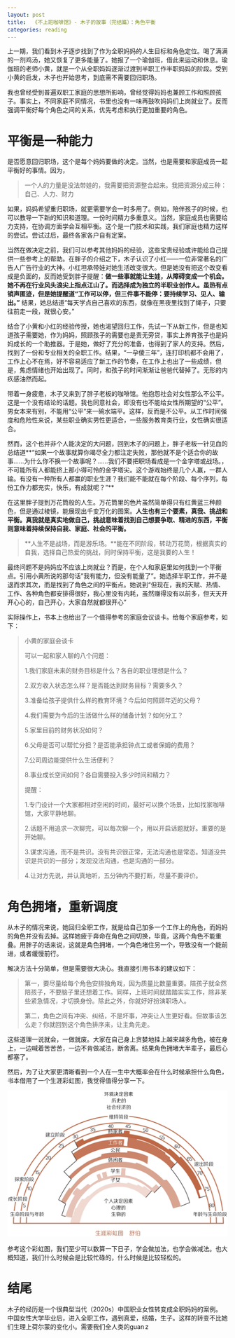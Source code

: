 ```yaml
---
layout: post
title:  《不上班咖啡馆》- 木子的故事（完结篇）：角色平衡
categories: reading
---
```


上一期，我们看到木子逐步找到了作为全职妈妈的人生目标和角色定位。喝了满满的一剂鸡汤，她又恢复了更多能量了。她报了一个瑜伽班，借此来运动和休息。瑜伽班的老师小黄，就是一个从全职妈妈逐渐过渡到半职工作半职妈妈的阶段。受到小黄的启发，木子也开始思考，到底需不需要回归职场。

我也曾经受到普遍双职工家庭的思想所影响，曾经觉得妈妈也兼顾工作和照顾孩子。事实上，不同家庭不同情况，书里也没有一味再鼓吹妈妈们上岗就业了。反而强调平衡好每个角色之间的关系，优先考虑和执行更加重要的角色。

# 平衡是一种能力

是否愿意回归职场，这个是每个妈妈要做的决定。当然，也是需要和家庭成员一起平衡好的事情。因为，

> 一个人的力量是没法带娃的，我需要把资源整合起来。我把资源分成三种：自己、人力、财力

如果，妈妈希望重归职场，就更需要学会一时多用了。例如，陪伴孩子的时候，也可以教导一下新的知识和道理。一份时间精力多重意义。当然，家庭成员也需要给力支持，在协调方面学会互相平衡。这个是一门技术和实践，我们家庭也精力这样的尝试。尝试过后，最终各家各户自有定案。

当然在做决定之前，我们可以参考其他妈妈的经验，这些宝贵经验或许能给自己提供一些参考上的帮助。在胖子的介绍之下，木子认识了小红——一位非常著名的广告人广告行业的大神。小红坦承带娃对她生活改变很大。但是她没有把这个改变看成是负面的，反而她受到胖子提醒：**做一些事就能让生娃，从障碍变成一个机会。**她不再在行业风头浪尖上指点江山了。而选择成为独立的半职业创作人。虽热有点销声匿迹，但是她提醒道**“工作可以停，但三件事不能停：要持续学习、见人、输出。”** 结果，她总结道“每天学点自己喜欢的东西，就像在黑夜里找到了绳子，只要往前走一段，就很心安。”

结合了小黄和小红的经验传授，她也渴望回归工作，先试一下从新工作，但是也知道孩子需要她，作为妈妈，照顾孩子的需要也是责无旁贷，事实上养育孩子也是妈妈成长的一个助推器。于是她，做好了充分的准备，也得到了家人的支持。然后，找到了一份和专业相关的全职工作。结果，“一孕傻三年”，连打印机都不会用了，工作上心不在焉，好不容易适应了新工作的节奏，在工作上也出了一些成绩，但是，焦虑情绪也开始出现了。同时，和孩子的时间渐渐让爸爸代替掉了。无形的内疚感油然而起。

带着一身疲惫，木子又来到了胖子老板的咖啡馆。他抱怨社会对女性那么不公平。这是一个没有结论的话题。我也同意社会，即没有也不能给女性所期望的“公平”。男女本来有别，不能用“公平”来一碗水端平。这样，反而是不公平。从工作时间强度和危险性来说，某些职业确实男性更适合，一些服务教育类行业，女性确实很适合。

然而，这个也并非个人能决定的大问题，回到木子的问题上，胖子老板一针见血的总结道**“如果一个故事就算你竭尽全力都注定失败，那他就不是个适合你的故事……为什么你不换一个故事呢？……我们不要把职场看成是一个金字塔或战场。，不可能所有人都能挤上那小得可怜的金字塔尖。这个游戏始终是几个人赢，一群人输。有没有一种所有人都赢的职业生涯？我们能不能就在每个阶段、每个序列，每份工作力都充实，快乐，有成就呢？”**  

在这里胖子提到万花筒般的人生。万花筒里的色片虽然简单得只有红黄蓝三种颜色，但是通过棱镜，能展现出千变万化的图案。**人生也有三个要素，真我、挑战和平衡。真我就是真实地做自己，挑战意味着找到自己想要争取、精进的东西，平衡则意味着持续保持自我、家庭、社会的平衡。** 

> **人生不是战场，而是游乐场。**能在不同阶段，转动万花筒，根据真实的自我，选择自己热爱的挑战，同时保持平衡，这是我要的人生！


最终问题不是妈妈应不应该上岗就业？而是，在个人和家庭里如何找到一个平衡点。引用小黄所说的那句话”我有能力，但没有能量了”。她选择半职工作，并不是退而求其次，而是找到了角色之间的平衡点。她说到“但现在，我的天赋、热情、工作、各种角色都安排得很好，我心里没有内耗，虽然赚得没有以前多，但天天开开心心的，自己开心，大家自然就都很开心”


实际操作上，书本上也给出了一个值得参考的家庭会议谈卡。给每个家庭参考，如下：
> 
> 小黄的家庭会谈卡
> 
> 可以一起和家人聊的八个问题：
> 
> 1.我们家庭未来的财务目标是什么？各自的职业理想是什么？
> 
> 2.双方收入状态怎么样？是否能达到财务目标？需要多久？
> 
> 3.准备给孩子提供什么样的教育环境？今后如何照顾年迈的父母？
> 
> 4.我们需要为今后的生活做什么样的储备计划？如何分工？
> 
> 5.家里目前的财务状况如何？
> 
> 6.父母是否可以帮忙分担？是否能承担钟点工或者保姆的费用？
> 
> 7.公司周边能提供什么生活便利？
> 
> 8.事业成长空间如何？各自需要投入多少时间和精力？
> 
>   
> 
> 提醒：
> 
> 1.专门设计一个大家都相对空闲的时间，最好可以换个场景，比如找家咖啡馆，大家平静地聊。
> 
> 2.话题不用追求一次聊完，可以每次聊一个，用以开启话题就好。重要的是开始聊。
> 
> 3.谋求沟通，而不是共识。没有共识很正常，无法沟通也是常态。知道没共识是共识的一部分；发现没法沟通，也是沟通的一部分。
> 
> 4.让对方先说，并认真地听，五分钟内不要打断，尽量不要评价。

# 角色拥堵，重新调度

从木子的情况来说，她回归全职工作，就是给自己加多一个工作上的角色，而妈妈的角色并没有去掉。这样她疲于奔命在角色之间切换，毕竟，这两个角色不能重叠。用胖子的话来说，这就是角色拥堵，一个角色堵住另一个，导致没有一个能前进，或者缓慢前行。

解决方法十分简单，但是需要很大决心。我直接引用书本的建议如下：

> 第一，要尽量给每个角色安排独角戏，因为质量比数量重要。陪孩子就全然陪孩子，不要脑子里还想着工作。同样，上班时间就踏踏实实工作，除非某些紧急情况，才切换身份。除此之外，你就好好扮演职场人。
> 
> 第二，角色之间有冲突、纠结，不是坏事，冲突让人生更好看。但故事该怎么走？你就回到这个角色排序来，让主角先走。

这些道理一说就会，一做就废。大家在自己身上贪婪地挂上越来越多角色，被在身上，一边喊着苦苦苦，一边不肯做减法，断舍离。结果角色拥堵大半辈子，最后心都塞了。

然后，为了让大家更清晰看到一个人在一生中大概率会在什么时候承担什么角色，书本借用了一个生涯彩虹图，我觉得值得分享一下。

![不上班咖啡馆-生涯彩虹图.png](/assets/%E4%B8%8D%E4%B8%8A%E7%8F%AD%E5%92%96%E5%95%A1%E9%A6%86-%E7%94%9F%E6%B6%AF%E5%BD%A9%E8%99%B9%E5%9B%BE.png)

参考这个彩虹图，我们至少可以数算一下日子，学会做加法，也学会做减法。也大概知道，我们什么时候会是比较忙碌的，什么时候是比较轻松的。

# 结尾

木子的经历是一个很典型当代（2020s）中国职业女性转变成全职妈妈的案例。中国女性大学毕业后，进入全职工作，遇到真爱，结婚，生子。这样的转变不比她们生理上荷尔蒙的变化小。需要我们全人类的guan z
<!--stackedit_data:
eyJoaXN0b3J5IjpbMjAzMDQyNjUsLTIxMzU2Mzk3MjYsLTk4MT
EzODgzOSwzMDEzNDU0NzYsODg4NzY1OTczLDkwNjQ1MTg3XX0=

-->